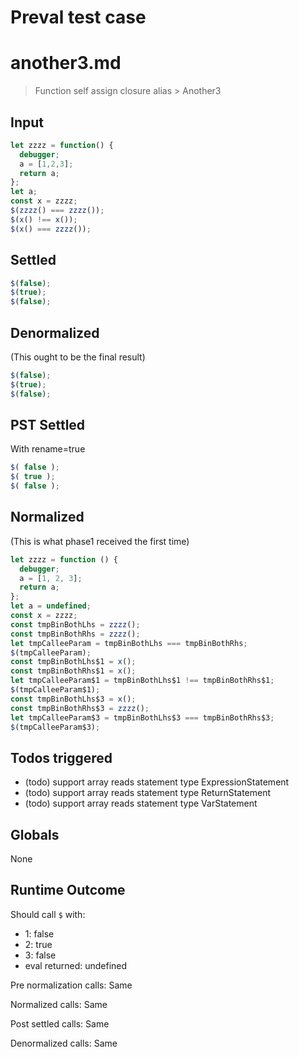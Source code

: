 # Preval test case

# another3.md

> Function self assign closure alias > Another3

## Input

`````js filename=intro
let zzzz = function() {
  debugger;
  a = [1,2,3];
  return a;
};
let a;
const x = zzzz;
$(zzzz() === zzzz());
$(x() !== x());
$(x() === zzzz());
`````


## Settled


`````js filename=intro
$(false);
$(true);
$(false);
`````


## Denormalized
(This ought to be the final result)

`````js filename=intro
$(false);
$(true);
$(false);
`````


## PST Settled
With rename=true

`````js filename=intro
$( false );
$( true );
$( false );
`````


## Normalized
(This is what phase1 received the first time)

`````js filename=intro
let zzzz = function () {
  debugger;
  a = [1, 2, 3];
  return a;
};
let a = undefined;
const x = zzzz;
const tmpBinBothLhs = zzzz();
const tmpBinBothRhs = zzzz();
let tmpCalleeParam = tmpBinBothLhs === tmpBinBothRhs;
$(tmpCalleeParam);
const tmpBinBothLhs$1 = x();
const tmpBinBothRhs$1 = x();
let tmpCalleeParam$1 = tmpBinBothLhs$1 !== tmpBinBothRhs$1;
$(tmpCalleeParam$1);
const tmpBinBothLhs$3 = x();
const tmpBinBothRhs$3 = zzzz();
let tmpCalleeParam$3 = tmpBinBothLhs$3 === tmpBinBothRhs$3;
$(tmpCalleeParam$3);
`````


## Todos triggered


- (todo) support array reads statement type ExpressionStatement
- (todo) support array reads statement type ReturnStatement
- (todo) support array reads statement type VarStatement


## Globals


None


## Runtime Outcome


Should call `$` with:
 - 1: false
 - 2: true
 - 3: false
 - eval returned: undefined

Pre normalization calls: Same

Normalized calls: Same

Post settled calls: Same

Denormalized calls: Same
